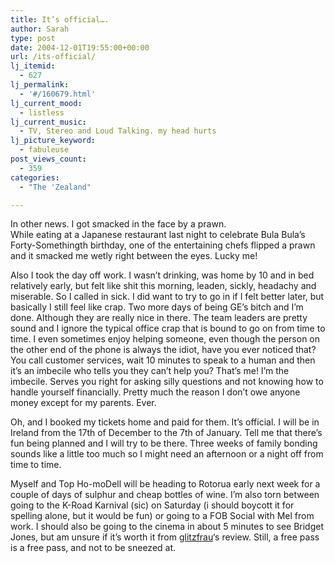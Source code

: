 ```yaml
---
title: It’s official….
author: Sarah
type: post
date: 2004-12-01T19:55:00+00:00
url: /its-official/
lj_itemid:
  - 627
lj_permalink:
  - '#/160679.html'
lj_current_mood:
  - listless
lj_current_music:
  - TV, Stereo and Loud Talking. my head hurts
lj_picture_keyword:
  - fabuleuse
post_views_count:
  - 359
categories:
  - "The 'Zealand"

---
```

In other news. I got smacked in the face by a prawn.<br /> While eating at a Japanese restaurant last night to celebrate Bula Bula&#8217;s Forty-Somethingth birthday, one of the entertaining chefs flipped a prawn and it smacked me wetly right between the eyes. Lucky me!
  </p>
  
  <p>
    Also I took the day off work. I wasn&#8217;t drinking, was home by 10 and in bed relatively early, but felt like shit this morning, leaden, sickly, headachy and miserable. So I called in sick. I did want to try to go in if I felt better later, but basically I still feel like crap. Two more days of being GE&#8217;s bitch and I&#8217;m done. Although they are really nice in there. The team leaders are pretty sound and I ignore the typical office crap that is bound to go on from time to time. I even sometimes enjoy helping someone, even though the person on the other end of the phone is always the idiot, have you ever noticed that? You call customer services, wait 10 minutes to speak to a human and then it&#8217;s an imbecile who tells you they can&#8217;t help you? That&#8217;s me! I&#8217;m the imbecile. Serves you right for asking silly questions and not knowing how to handle yourself financially. Pretty much the reason I don&#8217;t owe anyone money except for my parents. Ever.
  </p>
  
  <p>
    Oh, and I booked my tickets home and paid for them. It&#8217;s official. I will be in Ireland from the 17th of December to the 7th of January. Tell me that there&#8217;s fun being planned and I will try to be there. Three weeks of family bonding sounds like a little too much so I might need an afternoon or a night off from time to time.
  </p>
  
  <p>
    Myself and Top Ho-moDell will be heading to Rotorua early next week for a couple of days of sulphur and cheap bottles of wine. I&#8217;m also torn between going to the K-Road Karnival (sic) on Saturday (i should boycott it for spelling alone, but it would be fun) or going to a FOB Social with Mel from work. I should also be going to the cinema in about 5 minutes to see Bridget Jones, but am unsure if it&#8217;s worth it from <a class="lj-user" href="https://glitzfrau.livejournal.com/">glitzfrau</a>&#8216;s review. Still, a free pass is a free pass, and not to be sneezed at.
  </p>